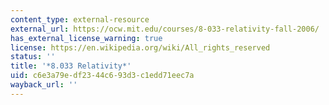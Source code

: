 ```yaml
---
content_type: external-resource
external_url: https://ocw.mit.edu/courses/8-033-relativity-fall-2006/
has_external_license_warning: true
license: https://en.wikipedia.org/wiki/All_rights_reserved
status: ''
title: '*8.033 Relativity*'
uid: c6e3a79e-df23-44c6-93d3-c1edd71eec7a
wayback_url: ''
---
```

